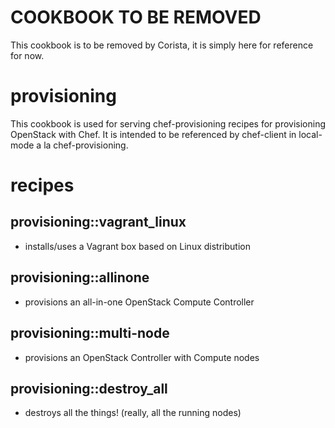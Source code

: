 # COOKBOOK TO BE REMOVED
This cookbook is to be removed by Corista, it is simply here for reference for now.

# provisioning

This cookbook is used for serving chef-provisioning recipes for provisioning
OpenStack with Chef. It is intended to be referenced by chef-client in
local-mode a la chef-provisioning.

# recipes

## provisioning::vagrant_linux
* installs/uses a Vagrant box based on Linux distribution

## provisioning::allinone
* provisions an all-in-one OpenStack Compute Controller

## provisioning::multi-node
* provisions an OpenStack Controller with Compute nodes

## provisioning::destroy_all
* destroys all the things! (really, all the running nodes)
